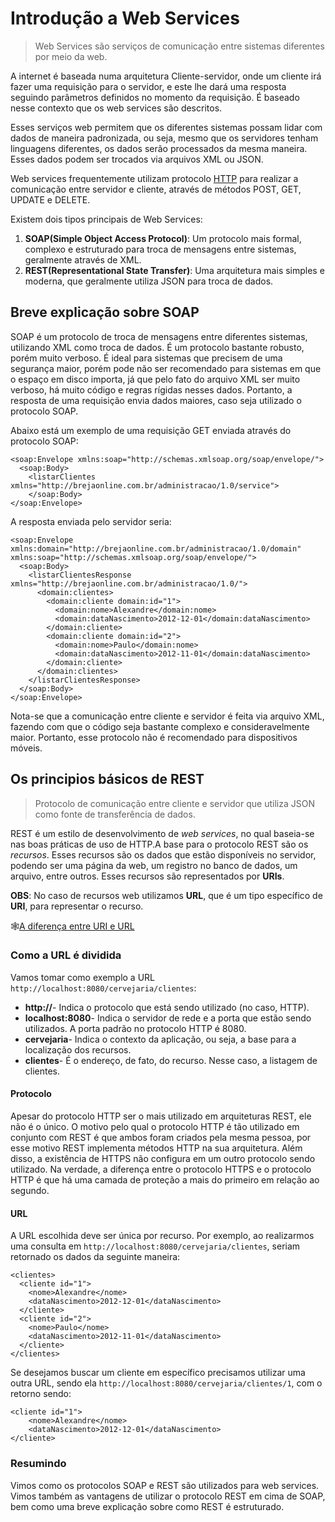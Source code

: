 # Introdução a Web Services

>Web Services são serviços de comunicação entre sistemas diferentes por meio da web.

A internet é baseada numa arquitetura Cliente-servidor, onde um cliente irá fazer uma requisição para o servidor, e este lhe dará uma resposta seguindo parâmetros definidos no momento da requisição. É baseado nesse contexto que os web services são descritos. 

Esses serviços web permitem que os diferentes sistemas possam lidar com dados de maneira padronizada, ou seja, mesmo que os servidores tenham linguagens diferentes, os dados serão processados da mesma maneira. Esses dados podem ser trocados via arquivos XML ou JSON.

Web services frequentemente utilizam protocolo [HTTP]() para realizar a comunicação entre servidor e cliente, através de métodos POST, GET, UPDATE e DELETE. 

Existem dois tipos principais de Web Services:
1. **SOAP(Simple Object Access Protocol)**: Um protocolo mais formal, complexo e estruturado para troca de mensagens entre sistemas, geralmente através de XML.
2. **REST(Representational State Transfer)**: Uma arquitetura mais simples e moderna, que geralmente utiliza JSON para troca de dados.

## Breve explicação sobre SOAP

SOAP é um protocolo de troca de mensagens entre diferentes sistemas, utilizando XML como troca de dados. É um protocolo bastante robusto, porém muito verboso. É ideal para sistemas que precisem de uma segurança maior, porém pode não ser recomendado para sistemas em que o espaço em disco importa, já que pelo fato do arquivo XML ser muito verboso, há muito código e regras rígidas nesses dados. Portanto, a resposta de uma requisição envia dados maiores, caso seja utilizado o protocolo SOAP. 

Abaixo está um exemplo de uma requisição GET enviada através do protocolo SOAP:

```
<soap:Envelope xmlns:soap="http://schemas.xmlsoap.org/soap/envelope/">
  <soap:Body>
    <listarClientes xmlns="http://brejaonline.com.br/administracao/1.0/service">
    </soap:Body>
</soap:Envelope>
```
A resposta enviada pelo servidor seria:
```
<soap:Envelope xmlns:domain="http://brejaonline.com.br/administracao/1.0/domain" xmlns:soap="http://schemas.xmlsoap.org/soap/envelope/">
  <soap:Body>
    <listarClientesResponse xmlns="http://brejaonline.com.br/administracao/1.0/">
      <domain:clientes>
        <domain:cliente domain:id="1">
          <domain:nome>Alexandre</domain:nome>
          <domain:dataNascimento>2012-12-01</domain:dataNascimento>
        </domain:cliente>
        <domain:cliente domain:id="2">
          <domain:nome>Paulo</domain:nome>
          <domain:dataNascimento>2012-11-01</domain:dataNascimento>
        </domain:cliente>
      </domain:clientes>
    </listarClientesResponse>
  </soap:Body>
</soap:Envelope>
```

Nota-se que a comunicação entre cliente e servidor é feita via arquivo XML, fazendo com que o código seja bastante complexo e consideravelmente maior. Portanto, esse protocolo não é recomendado para dispositivos móveis. 


## Os principios básicos de REST

>Protocolo de comunicação entre cliente e servidor que utiliza JSON como fonte de transferência de dados.

REST é um estilo de desenvolvimento de *web services*, no qual baseia-se nas boas práticas de uso de HTTP.A base para o protocolo REST são os *recursos*. Esses recursos são os dados que estão disponíveis no servidor, podendo ser uma página da web, um registro no banco de dados, um arquivo, entre outros. Esses recursos são representados por **URIs**. 

**OBS**: No caso de recursos web utilizamos **URL**, que é um tipo específico de **URI**, para representar o recurso. 

🕸️[A diferença entre URI e URL]()

### Como a URL é dividida

Vamos tomar como exemplo a URL `http://localhost:8080/cervejaria/clientes`:
- **http://**- Indica o protocolo que está sendo utilizado (no caso, HTTP).
- **localhost:8080**- Indica o servidor de rede e a porta que estão sendo utilizados. A porta padrão no protocolo HTTP é 8080.
- **cervejaria**- Indica o contexto da aplicação, ou seja, a base para a localização dos recursos.
- **clientes**- É o endereço, de fato, do recurso. Nesse caso, a listagem de clientes. 

#### Protocolo

Apesar do protocolo HTTP ser o mais utilizado em arquiteturas REST, ele não é o único. O motivo pelo qual o protocolo HTTP é tão utilizado em conjunto com REST é que ambos foram criados pela mesma pessoa, por esse motivo REST implementa métodos HTTP na sua arquitetura. Além disso, a existência de HTTPS não configura em um outro protocolo sendo utilizado. Na verdade, a diferença entre o protocolo HTTPS e o protocolo HTTP é que há uma camada de proteção a mais do primeiro em relação ao segundo.

#### URL

A URL escolhida deve ser única por recurso. Por exemplo, ao realizarmos uma consulta em `http://localhost:8080/cervejaria/clientes`, seriam retornado os dados da seguinte maneira:

```
<clientes>
  <cliente id="1">
    <nome>Alexandre</nome>
    <dataNascimento>2012-12-01</dataNascimento>
  </cliente>
  <cliente id="2">
    <nome>Paulo</nome>
    <dataNascimento>2012-11-01</dataNascimento>
  </cliente>
</clientes>
```

Se desejamos buscar um cliente em específico precisamos utilizar uma outra URL, sendo ela `http://localhost:8080/cervejaria/clientes/1`, com o retorno sendo:

```
<cliente id="1">
    <nome>Alexandre</nome>
    <dataNascimento>2012-12-01</dataNascimento>
</cliente>
```

### Resumindo

Vimos como os protocolos SOAP e REST são utilizados para web services. Vimos também as vantagens de utilizar o protocolo REST em cima de SOAP, bem como uma breve explicação sobre como REST é estruturado. 


